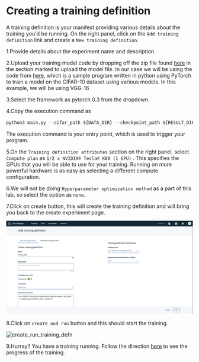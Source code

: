 # Creating a training definition

A training definition is your manifest providing various details about the training you'd be running. On the right panel, click on the `Add training definition` link and create a `New training definition`.

1.Provide details about the experiment name and description.

2.Upload your training model code by dropping off the zip file found [here](model/) in the section marked to upload the model file. In our case we will be using the code from [here](model/), which is a sample program written in python using PyTorch to train a model on the CIFAR-10 dataset using various models. In this example, we will be using VGG-16

3.Select the framework as pytorch 0.3 from the dropdown.

4.Copy the execution command as

```python
python3 main.py --cifar_path ${DATA_DIR} --checkpoint_path ${RESULT_DIR} --epochs 10
```

The execution command is your entry point, which is used to trigger your program.

5.On the `Training definition attributes` section on the right panel, select `Compute plan` as `1/2 x NVIDIA® Tesla® K80 (1 GPU)` . This specifies the GPUs that you will be able to use for your training. Running on more powerful hardware is as easy as selecting a different compute configuration.

6.We will not be doing `Hyperparameter optimization method` as a part of this lab, so select the option as `none`.

7.Click on create button, this will create the training definition and will bring you back to the create experiment page. 

![create_training_defn](images/step_three/create_training_defn.png)

8.Click on `create and run` button and this should start the training.

![create_run_training_defn](images/step_three/create_run_training_defn.png)


9.Hurray!! You have a training running. Follow the direction [here](step_four.md) to see the progress of the training.
